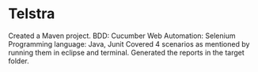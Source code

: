 # Telstra
Created a Maven project. 
  BDD: Cucumber 
  Web Automation: Selenium 
  Programming language: Java, Junit
Covered 4 scenarios as mentioned by running them in eclipse and terminal.
Generated the reports in the target folder.

